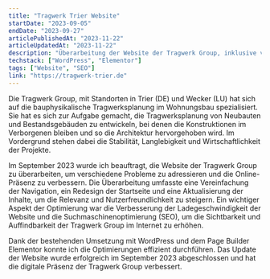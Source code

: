```yaml
---
title: "Tragwerk Trier Website"
startDate: "2023-09-05"
endDate: "2023-09-27"
articlePublishedAt: "2023-11-22"
articleUpdatedAt: "2023-11-22"
description: "Überarbeitung der Website der Tragwerk Group, inklusive verbesserter Navigation, Neugestaltung der Startseite und Performance- und Suchmaschienenoptimierung."
techstack: ["WordPress", "Elementor"]
tags: ["Website", "SEO"]
link: "https://tragwerk-trier.de"
---
```


Die Tragwerk Group, mit Standorten in Trier (DE) und Wecker (LU) hat sich auf die bauphysikalische Tragwerksplanung im Wohnungsbau spezialisiert. Sie hat es sich zur Aufgabe gemacht, die Tragwerksplanung von Neubauten und Bestandsgebäuden zu entwickeln, bei denen die Konstruktionen im Verborgenen bleiben und so die Architektur hervorgehoben wird. Im Vordergrund stehen dabei die Stabilität, Langlebigkeit und Wirtschaftlichkeit der Projekte.

Im September 2023 wurde ich beauftragt, die Website der Tragwerk Group zu überarbeiten, um verschiedene Probleme zu adressieren und die Online-Präsenz zu verbessern. Die Überarbeitung umfasste eine Vereinfachung der Navigation, ein Redesign der Startseite und eine Aktualisierung der Inhalte, um die Relevanz und Nutzerfreundlichkeit zu steigern. Ein wichtiger Aspekt der Optimierung war die Verbesserung der Ladegeschwindigkeit der Website und die Suchmaschinenoptimierung (SEO), um die Sichtbarkeit und Auffindbarkeit der Tragwerk Group im Internet zu erhöhen.

Dank der bestehenden Umsetzung mit WordPress und dem Page Builder Elementor konnte ich die Optimierungen effizient durchführen. Das Update der Website wurde erfolgreich im September 2023 abgeschlossen und hat die digitale Präsenz der Tragwerk Group verbessert.
